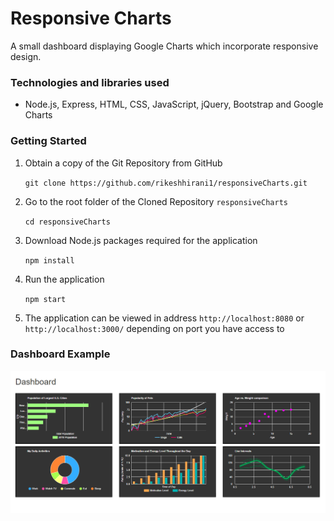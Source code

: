 # Responsive Charts 
A small dashboard displaying Google Charts which incorporate responsive design. 

### Technologies and libraries used
- Node.js, Express, HTML, CSS, JavaScript, jQuery, Bootstrap and Google Charts

### Getting Started
1. Obtain a copy of the Git Repository from GitHub

    `git clone https://github.com/rikeshhirani1/responsiveCharts.git`

2. Go to the root folder of the Cloned Repository `responsiveCharts`

    `cd responsiveCharts`

3. Download Node.js packages required for the application

    `npm install`

4. Run the application
    
    `npm start`

5. The application can be viewed in address `http://localhost:8080` or `http://localhost:3000/` depending on port you have access to

### Dashboard Example
![Dashboard](public/images/Example.png)
